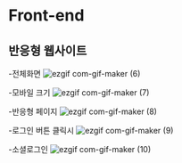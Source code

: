 # Front-end

<h2>반응형 웹사이트</h2>

-전체화면
![ezgif com-gif-maker (6)](https://user-images.githubusercontent.com/73108443/102089521-aff7cd00-3e5f-11eb-869b-dd80fb9e8b90.gif)

-모바일 크기
![ezgif com-gif-maker (7)](https://user-images.githubusercontent.com/73108443/102090279-9e62f500-3e60-11eb-8329-321a22f56610.gif)

-반응형 페이지 
![ezgif com-gif-maker (8)](https://user-images.githubusercontent.com/73108443/102090652-13362f00-3e61-11eb-9f15-9ac0754d4e59.gif)

-로그인 버튼 클릭시
![ezgif com-gif-maker (9)](https://user-images.githubusercontent.com/73108443/102090903-660fe680-3e61-11eb-9afc-56ccbb39f9be.gif)

-소셜로그인
![ezgif com-gif-maker (10)](https://user-images.githubusercontent.com/73108443/102091049-9a83a280-3e61-11eb-9314-16b8270e3b25.gif)

